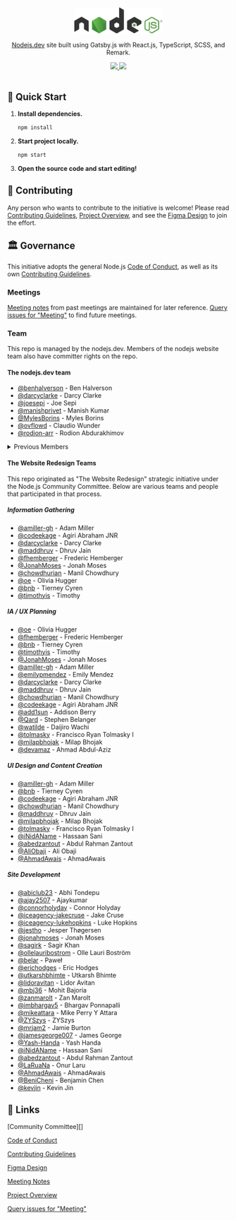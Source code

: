<p align="center">
  <br />
  <a href="https://nodejs.dev">
    <img src="./src/images/logos/nodejs-logo-light-mode.svg" width="200"/>
  </a>
</p>

<p align="center">
  <a href="https://nodejs.dev">Nodejs.dev</a> site built using Gatsby.js with React.js, TypeScript, SCSS, and Remark.
</p>

<p align="center">
  <a title="MIT License" href="LICENSE">
    <img src="https://img.shields.io/github/license/gridsome/gridsome.svg?style=flat-square&label=License&colorB=6cc24a">
  </a>
  <a title="Follow on Twitter" href="https://twitter.com/Nodejs">
    <img src="https://img.shields.io/twitter/follow/Nodejs.svg?style=social&label=Follow%20@Nodejs">
  </a>
  <br />
  <br />
</p>

## 🚀 Quick Start

1. **Install dependencies.**

   ```bash
   npm install
   ```

2. **Start project locally.**

   ```bash
   npm start
   ```

3. **Open the source code and start editing!**

## 🙌 Contributing

Any person who wants to contribute to the initiative is welcome! Please read
[Contributing Guidelines][], [Project Overview][], and see the [Figma Design][] to join the effort.

## 🏛 Governance

This initiative adopts the general Node.js [Code of Conduct][], as well as its
own [Contributing Guidelines][].

### Meetings

[Meeting notes][] from past meetings are maintained for later reference.
[Query issues for "Meeting"][] to find future meetings.

### Team

This repo is managed by the nodejs.dev. Members of the nodejs website team
also have committer rights on the repo.

#### The nodejs.dev team

<!-- ncu-team-sync.team(nodejs/nodejs-dev) -->

* [@benhalverson](https://github.com/benhalverson) - Ben Halverson
* [@darcyclarke](https://github.com/darcyclarke) - Darcy Clarke
* [@joesepi](https://github.com/joesepi) - Joe Sepi
* [@manishprivet](https://github.com/manishprivet) - Manish Kumar
* [@MylesBorins](https://github.com/MylesBorins) - Myles Borins
* [@ovflowd](https://github.com/ovflowd) - Claudio Wunder
* [@rodion-arr](https://github.com/rodion-arr) - Rodion Abdurakhimov

<!-- ncu-team-sync end -->

<details>
  <summary>Previous Members</summary>

  These are previous members that were part of the **Nodejs.dev** Team:

  * [@ahmadawais](https://github.com/ahmadawais) - Ahmad Awais ⚡️
  * [@alexandrtovmach](https://github.com/alexandrtovmach) - Alexandr Tovmach
  * [@amiller-gh](https://github.com/amiller-gh) - Adam Miller
  * [@argyleink](https://github.com/argyleink) - Adam Argyle
  * [@BeniCheni](https://github.com/BeniCheni) - Benjamin Chen
  * [@codeekage](https://github.com/codeekage) - Abraham Jr. Agiri
  * [@designMoreWeb](https://github.com/designMoreWeb) - Divy Tolia
  * [@imbhargav5](https://github.com/imbhargav5) - Bhargav Ponnapalli
  * [@jemjam](https://github.com/jemjam) - j'em bones
  * [@jonchurch](https://github.com/jonchurch) - Jonathan Church
  * [@kasicka](https://github.com/kasicka) - Zuzana Svetlíková
  * [@keywordnew](https://github.com/keywordnew) - Manil Chowdhury
  * [@lancemccluskey](https://github.com/lancemccluskey) - Lance McCluskey
  * [@LaRuaNa](https://github.com/LaRuaNa) - Onur Laru
  * [@maddhruv](https://github.com/maddhruv) - Dhruv Jain
  * [@marcustisater](https://github.com/marcustisater) - Marcus Tisäter
  * [@mbj36](https://github.com/mbj36) - Mohit kumar Bajoria
  * [@ogonzal87](https://github.com/ogonzal87) - Oscar Gonzalez
  * [@ollelauribostrom](https://github.com/ollelauribostrom) - Olle Lauri Boström
  * [@pierreneter](https://github.com/pierreneter) - Nguyễn J Huỳnh Long
  * [@sagirk](https://github.com/sagirk) - Sagir Khan
  * [@saulonunesdev](https://github.com/saulonunesdev) - Saulo Nunes
  * [@skllcrn](https://github.com/skllcrn) - Christopher
  * [@SMotaal](https://github.com/SMotaal) - Saleh Abdel Motaal
  * [@timothyis](https://github.com/timothyis) - Timothy
  * [@tstreamDOTh](https://github.com/tstreamDOTh) - T Thiyagaraj
  * [@ZYSzys](https://github.com/ZYSzys) - ZYSzys

</details>

#### The Website Redesign Teams

This repo originated as "The Website Redesign" strategic initiative under
the Node.js Community Committee. Below are various teams and people that
participated in that process.

##### Information Gathering

* [@amiller-gh](https://github.com/amiller-gh) - Adam Miller
* [@codeekage](https://github.com/codeekage) - Agiri Abraham JNR
* [@darcyclarke](https://github.com/darcyclarke) - Darcy Clarke
* [@maddhruv](https://github.com/maddhruv) - Dhruv Jain
* [@fhemberger](https://github.com/fhemberger) - Frederic Hemberger
* [@JonahMoses](https://github.com/JonahMoses) - Jonah Moses
* [@chowdhurian](https://github.com/chowdhurian) - Manil Chowdhury
* [@oe](https://github.com/oe) - Olivia Hugger
* [@bnb](https://github.com/bnb) - Tierney Cyren
* [@timothyis](https://github.com/timothyis) - Timothy

##### IA / UX Planning

* [@oe](https://github.com/oe) - Olivia Hugger
* [@fhemberger](https://github.com/fhemberger) - Frederic Hemberger
* [@bnb](https://github.com/bnb) - Tierney Cyren
* [@timothyis](https://github.com/timothyis) - Timothy
* [@JonahMoses](https://github.com/JonahMoses) - Jonah Moses
* [@amiller-gh](https://github.com/amiller-gh) - Adam Miller
* [@emilypmendez](https://github.com/emilypmendez) - Emily Mendez
* [@darcyclarke](https://github.com/darcyclarke) - Darcy Clarke
* [@maddhruv](https://github.com/maddhruv) - Dhruv Jain
* [@chowdhurian](https://github.com/chowdhurian) - Manil Chowdhury
* [@codeekage](https://github.com/codeekage) - Agiri Abraham JNR
* [@add1sun](https://github.com/add1sun) - Addison Berry
* [@Qard](https://github.com/Qard) - Stephen Belanger
* [@watilde](https://github.com/watilde) - Daijiro Wachi
* [@tolmasky](https://github.com/tolmasky) - Francisco Ryan Tolmasky I
* [@milapbhojak](https://github.com/milapbhojak) - Milap Bhojak
* [@devamaz](https://github.com/devamaz) - Ahmad Abdul-Aziz

##### UI Design and Content Creation

* [@amiller-gh](https://github.com/amiller-gh) - Adam Miller
* [@bnb](https://github.com/bnb) - Tierney Cyren
* [@codeekage](https://github.com/codeekage) - Agiri Abraham JNR
* [@chowdhurian](https://github.com/chowdhurian) - Manil Chowdhury
* [@maddhruv](https://github.com/maddhruv) - Dhruv Jain
* [@milapbhojak](https://github.com/milapbhojak) - Milap Bhojak
* [@tolmasky](https://github.com/tolmasky) - Francisco Ryan Tolmasky I
* [@iNidAName](https://github.com/inidaname) - Hassaan Sani
* [@abedzantout](https://github.com/abedzantout) - Abdul Rahman Zantout
* [@AliObaji](https://github.com/AliObaji) - Ali Obaji
* [@AhmadAwais](https://github.com/AhmadAwais) - AhmadAwais

##### Site Development

* [@abiclub23](https://github.com/abiclub23) - Abhi Tondepu
* [@ajay2507](https://github.com/ajay2507) - Ajaykumar
* [@connorholyday](https://github.com/connorholyday) - Connor Holyday
* [@iceagency-jakecruse](https://github.com/iceagency-jakecruse) - Jake Cruse
* [@iceagency-lukehopkins](https://github.com/iceagency-lukehopkins) - Luke Hopkins
* [@jestho](https://github.com/jestho) - Jesper Thøgersen
* [@jonahmoses](https://github.com/jonahmoses) - Jonah Moses
* [@sagirk](https://github.com/sagirk) - Sagir Khan
* [@ollelauribostrom](https://github.com/ollelauribostrom) - Olle Lauri Boström
* [@belar](https://github.com/Belar) - Paweł
* [@erichodges](https://github.com/erichodges) - Eric Hodges
* [@utkarshbhimte](https://github.com/utkarshbhimte) - Utkarsh Bhimte
* [@lidoravitan](https://github.com/lidoravitan) - Lidor Avitan
* [@mbj36](https://github.com/mbj36) - Mohit Bajoria
* [@zanmarolt](https://github.com/zanmarolt) - Zan Marolt
* [@imbhargav5](https://github.com/imbhargav5) - Bhargav Ponnapalli
* [@mikeattara](https://github.com/mikeattara) - Mike Perry Y Attara
* [@ZYSzys](https://github.com/ZYSzys) - ZYSzys
* [@mrjam2](https://github.com/mrjam2) - Jamie Burton
* [@jamesgeorge007](https://github.com/jamesgeorge007) - James George
* [@Yash-Handa](https://github.com/Yash-Handa) - Yash Handa
* [@iNidAName](https://github.com/inidaname) - Hassaan Sani
* [@abedzantout](https://github.com/abedzantout) - Abdul Rahman Zantout
* [@LaRuaNa](https://github.com/LaRuaNa) - Onur Laru
* [@AhmadAwais](https://github.com/AhmadAwais) - AhmadAwais
* [@BeniCheni](https://github.com/BeniCheni) - Benjamin Chen
* [@kevjin](https://github.com/kevjin) - Kevin Jin

## 🔗 Links

[Community Committee][]

[Code of Conduct][]

[Contributing Guidelines][]

[Figma Design][]

[Meeting Notes][]

[Project Overview][]

[Query issues for "Meeting"][]

[code of conduct]: https://github.com/nodejs/admin/blob/main/CODE_OF_CONDUCT.md
[contributing guidelines]: ./CONTRIBUTING.md
[figma design]: https://www.figma.com/file/lOxAGGg5KXb6nwie7zXkz6/NJ---Design-System?node-id=22%3A6086
[meeting notes]: ./meetings
[project overview]: ./docs/project-overview.md
[query issues for "meeting"]: https://github.com/nodejs/nodejs.dev/issues?utf8=%E2%9C%93&q=is%3Aissue+is%3Aopen+Meeting+in%3Atitle
